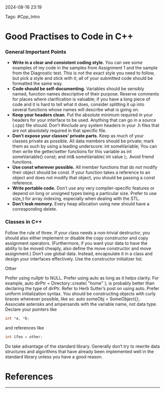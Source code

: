 
2024-08-16 23:19


Tags: #Cpp_Intro

# Good Practises to Code in C++

### General Important Points

- **Write in a clear and consistent coding style.** You can see some examples of my code in the samples from Assignment 1 and the sample from the Diagnostic test. This is not the exact style you need to follow, but pick a style and stick with it; all of your submitted code should be formatted the same way.
- **Code should be self-documenting.** Variables should be sensibly named, function names descriptive of their purpose. Reserve comments for places where clarification is valuable; if you have a long piece of code and it is hard to tell what it does, consider splitting it up into several functions whose names will describe what is going on.
- **Keep your headers clean**. Put the absolute minimum required in your headers for your interface to be used. Anything that can go in a source (.cpp) file should. Don’t #include any system headers in your .h files that are not absolutely required in that specific file.
- **Don’t expose your classes’ private parts**. Keep as much of your classes private as possible. All data members should be private; mark them as such by using a leading underscore: int someVariable; You can then write the getter/setter functions for this variable as int someVariable() const; and int& someVariable( int value );. Avoid friend functions.
- **Use const wherever possible.** All member functions that do not modify their object should be const. If your function takes a reference to an object and does not modify that object, you should be passing a const reference.
- **Write portable code.** Don’t use any very compiler-specific features or depend on long or unsigned types being a particular size. Prefer to use size_t for array indexing, especially when dealing with the STL.
- **Don’t leak memory.** Every heap allocation using new should have a corresponding delete.

### Classes in C++

Follow the rule of three. If your class needs a non-trivial destructor, you should also either implement or disable the copy constructor and copy assignment operators. (Furthermore, if you want your data to have the ability to be moved cheaply, also define the move constructor and move assignment.)
Don’t use global data. Instead, encapsulate it in a class and design your interfaces effectively.
Use the constructor initializer list.

Other

Prefer using nullptr to NULL.
Prefer using auto as long as it helps clarity. For example, auto dirPtr = Directory::create( "home" ); is probably better than declaring the type of dirPtr. Refer to Herb Sutter’s post on using auto.
Prefer uniform initialization syntax. You should be constructing objects with curly braces whenever possible, like so: auto someObj = SomeObject{};.
Associate asterisks and ampersands with the variable name, not data type. Declare your pointers like 
```c++
int *a, *b; 
```
and references like
```c++
int &foo = other;
```
Do take advantage of the standard library. Generally don’t try to rewrite data structures and algorithms that have already been implemented well in the standard library unless you have a good reason.


# References
---


	